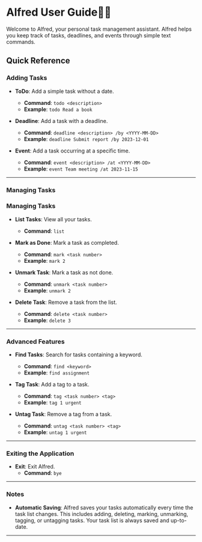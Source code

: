# Alfred User Guide🤵🏻

Welcome to Alfred, your personal task management assistant. Alfred helps you keep track of tasks, deadlines, 
and events through simple text commands.

## Quick Reference

### Adding Tasks

- **ToDo**: Add a simple task without a date.
  - **Command**: `todo <description>`
  - **Example**: `todo Read a book`

- **Deadline**: Add a task with a deadline.
  - **Command**: `deadline <description> /by <YYYY-MM-DD>`
  - **Example**: `deadline Submit report /by 2023-12-01`

- **Event**: Add a task occurring at a specific time.
  - **Command**: `event <description> /at <YYYY-MM-DD>`
  - **Example**: `event Team meeting /at 2023-11-15`

---

### Managing Tasks

### Managing Tasks

- **List Tasks**: View all your tasks.
  - **Command**: `list`

- **Mark as Done**: Mark a task as completed.
  - **Command**: `mark <task number>`
  - **Example**: `mark 2`

- **Unmark Task**: Mark a task as not done.
  - **Command**: `unmark <task number>`
  - **Example**: `unmark 2`

- **Delete Task**: Remove a task from the list.
  - **Command**: `delete <task number>`
  - **Example**: `delete 3`

---

### Advanced Features

- **Find Tasks**: Search for tasks containing a keyword.
  - **Command**: `find <keyword>`
  - **Example**: `find assignment`

- **Tag Task**: Add a tag to a task.
  - **Command**: `tag <task number> <tag>`
  - **Example**: `tag 1 urgent`

- **Untag Task**: Remove a tag from a task.
  - **Command**: `untag <task number> <tag>`
  - **Example**: `untag 1 urgent`

---

### Exiting the Application

- **Exit**: Exit Alfred.
  - **Command**: `bye`

---

### Notes

- **Automatic Saving**: Alfred saves your tasks automatically every time the task list changes. This includes adding, deleting, marking, unmarking, tagging, or untagging tasks. Your task list is always saved and up-to-date.

---
